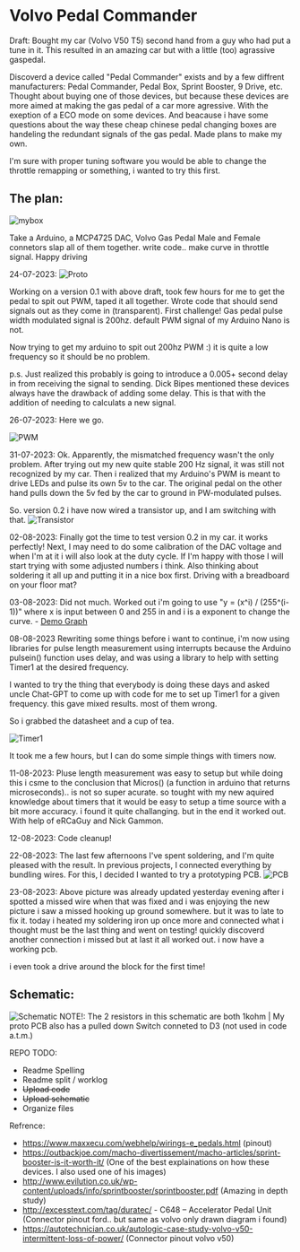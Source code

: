 # Volvo Pedal Commander

Draft: Bought my car (Volvo V50 T5) second hand from a guy who had put a tune in it. This resulted in an amazing car but with a little (too) agrassive gaspedal.

Discoverd a device called "Pedal Commander" exists and by a few diffrent manufacturers: Pedal Commander, Pedal Box, Sprint Booster, 9 Drive, etc.
Thought about buying one of those devices, but because these devices are more aimed at making the gas pedal of a car more agressive. 
With the exeption of a ECO mode on some devices. 
And beacause i have some questions about the way these cheap chinese pedal changing boxes are handeling the redundant signals of the gas pedal.
Made plans to make my own.

I'm sure with proper tuning software you would be able to change the throttle remapping or something, i wanted to try this first.

## The plan:
![mybox](https://github.com/michiel249/VolvoPedalCommander/blob/67492089d34f845acd16f4b26fc52be74202fe39/mybox.png)

Take a Arduino, a MCP4725 DAC, Volvo Gas Pedal Male and Female connetors slap all of them together.
write code..
make curve in throttle signal. Happy driving

24-07-2023:
![Proto](https://github.com/michiel249/VolvoPedalCommander/blob/67492089d34f845acd16f4b26fc52be74202fe39/Proto01.png)

Working on a version 0.1 with above draft, took few hours for me to get the pedal to spit out PWM, taped it all together. 
Wrote code that should send signals out as they come in (transparent). First challenge!
Gas pedal pulse width modulated signal is 200hz. default PWM signal of my Arduino Nano is not.

Now trying to get my arduino to spit out 200hz PWM :) it is quite a low frequency so it should be no problem.

p.s. Just realized this probably is going to introduce a 0.005+ second delay in from receiving the signal to sending. Dick Bipes mentioned these devices always have the drawback of adding some delay. This is that with the addition of needing to calculats a new signal.

26-07-2023:
Here we go.

![PWM](https://github.com/michiel249/VolvoPedalCommander/blob/516eb263dda29482b0929efddea80dc824a9bf5c/200hz%20PWM.png)

31-07-2023:
Ok. Apparently, the mismatched frequency wasn't the only problem. After trying out my new quite stable 200 Hz signal, it was still not recognized by my car. Then i realized that my Arduino's PWM is meant to drive LEDs and pulse its own 5v to the car. The original pedal on the other hand pulls down the 5v fed by the car to ground in PW-modulated pulses.

So. version 0.2 i have now wired a transistor up, and I am switching with that.
![Transistor](https://github.com/michiel249/VolvoPedalCommander/blob/81d274e0f2aa045599eaae22ea198099ce82ddd0/transistor_switch.png)

02-08-2023:
Finally got the time to test version 0.2 in my car. it works perfectly! Next, I may need to do some calibration of the DAC voltage and when I'm at it i will also look at the duty cycle. If I'm happy with those I will start trying with some adjusted numbers i think. Also thinking about soldering it all up and putting it in a nice box first. Driving with a breadboard on your floor mat?

03-08-2023: Did not much. Worked out i'm going to use "y = (x^i) / (255^(i-1))" where x is input between 0 and 255 in and i is a exponent to change the curve. - [Demo Graph](https://www.desmos.com/calculator/wxqdl0oarm)

08-08-2023
Rewriting some things before i want to continue, i'm now using libraries for pulse length measurement using interrupts because the Arduino pulsein() function uses delay, and was using a library to help with setting Timer1 at the desired frequency.

I wanted to try the thing that everybody is doing these days and asked uncle Chat-GPT to come up with code for me to set up Timer1 for a given frequency. this gave mixed results. most of them wrong.

So i grabbed the datasheet and a cup of tea.

![Timer1](https://github.com/michiel249/VolvoPedalCommander/blob/fe66807f47272755e7b34eecd37c89276b0a8e4d/Timer1.png)

It took me a few hours, but I can do some simple things with timers now. 

11-08-2023:
Pluse length measurement was easy to setup but while doing this i csme to the conclusion that Micros() (a function in arduino that returns microseconds).. is not so super acurate. so tought with my new aquired knowledge about timers that it would be easy to setup a time source with a bit more accuracy. i found it quite challanging. but in the end it worked out. 
With help of eRCaGuy and Nick Gammon.

12-08-2023:
Code cleanup!

22-08-2023:
The last few afternoons I've spent soldering, and I'm quite pleased with the result. In previous projects, I connected everything by bundling wires. For this, I decided I wanted to try a prototyping PCB.
![PCB](https://github.com/michiel249/VolvoPedalCommander/blob/9f8943062a51efd226aa017b8f3bc35080b2ab93/PCB1.png)

23-08-2023:
Above picture was already updated yesterday evening after i spotted a missed wire when that was fixed and i was enjoying the new picture i saw a missed hooking up ground somewhere. but it was to late to fix it. today i heated my soldering iron up once more and connected what i thought must be the last thing and went on testing! quickly discoverd another connection i missed but at last it all worked out. i now have a working pcb.

i even took a drive around the block for the first time!


## Schematic:
![Schematic](https://github.com/michiel249/VolvoPedalCommander/blob/61bcd3356c9bc5942a8e3b6c8b27a815e094d3e8/VolvoPedalCommander_Schema.png)
NOTE!: The 2 resistors in this schematic are both 1kohm | My proto PCB also has a pulled down Switch conneted to D3 (not used in code a.t.m.)

REPO TODO:
- Readme Spelling
- Readme split / worklog
- ~~Upload code~~
- ~~Upload schematic~~
- Organize files


Refrence:
* https://www.maxxecu.com/webhelp/wirings-e_pedals.html (pinout)
* https://outbackjoe.com/macho-divertissement/macho-articles/sprint-booster-is-it-worth-it/ (One of the best explainations on how these devices. I also used one of his images)
* http://www.evilution.co.uk/wp-content/uploads/info/sprintbooster/sprintbooster.pdf (Amazing in depth study)
* http://excesstext.com/tag/duratec/ - C648 – Accelerator Pedal Unit (Connector pinout ford.. but same as volvo only drawn diagram i found)
* https://autotechnician.co.uk/autologic-case-study-volvo-v50-intermittent-loss-of-power/ (Connector pinout volvo v50)
